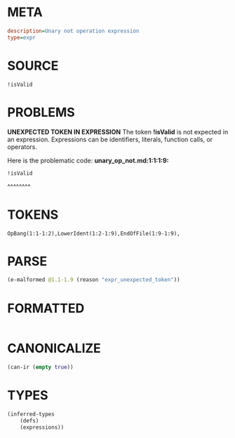 # META
~~~ini
description=Unary not operation expression
type=expr
~~~
# SOURCE
~~~roc
!isValid
~~~
# PROBLEMS
**UNEXPECTED TOKEN IN EXPRESSION**
The token **!isValid** is not expected in an expression.
Expressions can be identifiers, literals, function calls, or operators.

Here is the problematic code:
**unary_op_not.md:1:1:1:9:**
```roc
!isValid
```
^^^^^^^^


# TOKENS
~~~zig
OpBang(1:1-1:2),LowerIdent(1:2-1:9),EndOfFile(1:9-1:9),
~~~
# PARSE
~~~clojure
(e-malformed @1.1-1.9 (reason "expr_unexpected_token"))
~~~
# FORMATTED
~~~roc

~~~
# CANONICALIZE
~~~clojure
(can-ir (empty true))
~~~
# TYPES
~~~clojure
(inferred-types
	(defs)
	(expressions))
~~~

